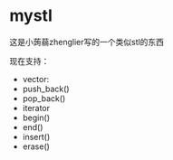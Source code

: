 # mystl
这是小蒟蒻zhenglier写的一个类似stl的东西

现在支持：
- vector:
 - push_back()
 - pop_back()
 - iterator
 - begin()
 - end()
 - insert()
 - erase()
